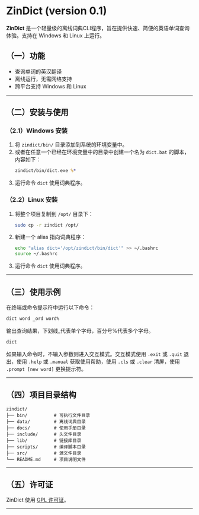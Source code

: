 # ZinDict (version 0.1)

**ZinDict** 是一个轻量级的离线词典CLI程序，旨在提供快速、简便的英语单词查询体验。支持在 Windows 和 Linux 上运行。  

## （一）功能
- 查询单词的英汉翻译
- 离线运行，无需网络支持
- 跨平台支持 Windows 和 Linux

---

## （二）安装与使用

### （2.1）Windows 安装
1. 将 `zindict/bin/` 目录添加到系统的环境变量中。
2. 或者在任意一个已经在环境变量中的目录中创建一个名为 `dict.bat` 的脚本，内容如下：  
   ```bat
   zindict/bin/dict.exe %*
   ```
3. 运行命令 `dict` 使用词典程序。

### （2.2）Linux 安装
1. 将整个项目复制到 `/opt/` 目录下：  
   ```bash
   sudo cp -r zindict /opt/
   ```
2. 新建一个 alias 指向词典程序：  
   ```bash
   echo "alias dict='/opt/zindict/bin/dict'" >> ~/.bashrc
   source ~/.bashrc
   ```
3. 运行命令 `dict` 使用词典程序。

---

## （三）使用示例
在终端或命令提示符中运行以下命令：  
```bash
dict word _ord word%
```
输出查询结果，下划线_代表单个字母，百分号%代表多个字母。
```bash
dict
```
如果输入命令时，不输入参数则进入交互模式。交互模式使用 `.exit` 或 `.quit` 退出，使用 `.help` 或 `.manual` 获取使用帮助，使用 `.cls` 或 `.clear` 清屏，使用 `.prompt [new word]` 更换提示符。

---

## （四）项目目录结构
```
zindict/
├── bin/          # 可执行文件目录
├── data/         # 离线词典目录
├── docs/         # 使用手册目录
├── include/      # 头文件目录
├── lib/          # 链接库目录
├── scripts/      # 编译脚本目录
├── src/          # 源文件目录
└── README.md     # 项目说明文件
```

---

## （五）许可证
ZinDict 使用 [GPL 许可证](LICENSE)。

---
